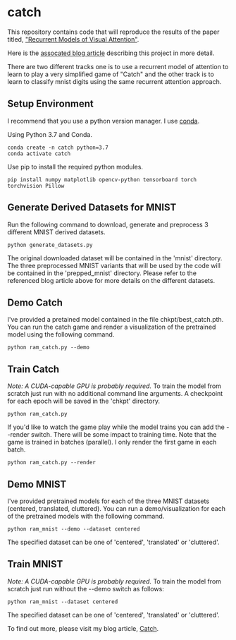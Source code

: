 # catch
This repository contains code that will reproduce the results of the paper titled, ["Recurrent Models of Visual Attention"](https://proceedings.neurips.cc/paper/2014/file/09c6c3783b4a70054da74f2538ed47c6-Paper.pdf).

Here is the [assocated blog article](https://www.storminthecastle.com/post/catch) describing this project in more detail.

There are two different tracks one is to use a recurrent model of attention to learn to play a very simplified game of "Catch" and the other track is to learn to classify mnist digits using the same recurrent attention approach.

## Setup Environment
I recommend that you use a python version manager.  I use [conda](https://docs.conda.io/en/latest/).

Using Python 3.7 and Conda.

```
conda create -n catch python=3.7
conda activate catch
```

Use pip to install the required python modules.

```
pip install numpy matplotlib opencv-python tensorboard torch torchvision Pillow
```

## Generate Derived Datasets for MNIST
Run the following command to download, generate and preprocess 3 different MNIST derived datasets.

```
python generate_datasets.py
```

The original downloaded dataset will be contained in the 'mnist' directory.
The three preprocessed MNIST variants that will be used by the code will be contained in the 'prepped_mnist' directory.  Please refer to the referenced blog article above for more details on the different datasets.

## Demo Catch
I've provided a pretained model contained in the file chkpt/best_catch.pth.  You can run the catch game and render a visualization of the pretrained model using the following command.

```
python ram_catch.py --demo
```

## Train Catch
*Note: A CUDA-capable GPU is probably required.*
To train the model from scratch just run with no additional command line arguments.  A checkpoint for each epoch will be saved in the 'chkpt' directory.

```
python ram_catch.py
```

If you'd like to watch the game play while the model trains you can add the --render switch.  There will be some impact to training time.  Note that the game is trained in batches (parallel).  I only render the first game in each batch.

```
python ram_catch.py --render
```

## Demo MNIST
I've provided pretrained models for each of the three MNIST datasets (centered, translated, cluttered).  You can run a demo/visualization for each of the pretrained models with the following command.

```
python ram_mnist --demo --dataset centered
```

The specified dataset can be one of 'centered', 'translated' or 'cluttered'.

## Train MNIST
*Note: A CUDA-capable GPU is probably required.*
To train the model from scratch just run without the --demo switch as follows:

```
python ram_mnist --dataset centered
```

The specified dataset can be one of 'centered', 'translated' or 'cluttered'.


To find out more, please visit my blog article, [Catch](https://www.storminthecastle.com/post/catch).


